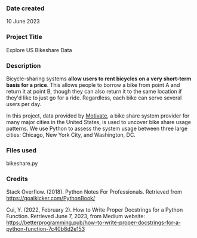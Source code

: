 ### Date created
10 June 2023

### Project Title
Explore US Bikeshare Data

### Description
Bicycle-sharing systems **allow users to rent bicycles on a very short-term basis for a price**. This allows people to borrow a bike from point A and return it at point B, though they can also return it to the same location if they'd like to just go for a ride. Regardless, each bike can serve several users per day.

In this project, data provided by [Motivate](https://www.motivateco.com/), a bike share system provider for many major cities in the United States, is used to uncover bike share usage patterns. We use Python to assess the system usage between three large cities: Chicago, New York City, and Washington, DC.

### Files used
bikeshare.py

### Credits
Stack Overflow. (2018). Python Notes For Professionals. Retrieved from https://goalkicker.com/PythonBook/

Cui, Y. (2022, February 2). How to Write Proper Docstrings for a Python Function. Retrieved June 7, 2023, from Medium website: https://betterprogramming.pub/how-to-write-proper-docstrings-for-a-python-function-7c40b8d2e153